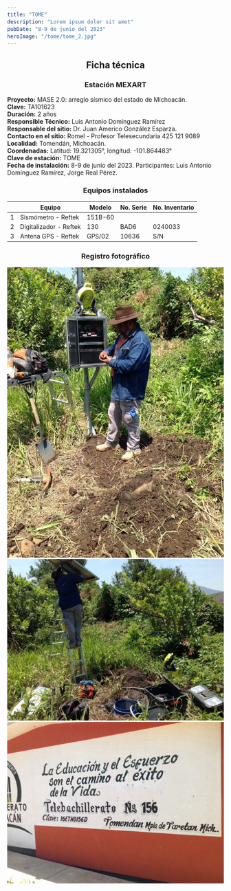 ```yaml
---
title: "TOME"
description: "Lorem ipsum dolor sit amet"
pubDate: "8-9 de junio del 2023"
heroImage: "/tome/tome_2.jpg"
---
```


<div align="center">

## Ficha técnica

### Estación MEXART

</div>

**Proyecto:** MASE 2.0: arreglo sísmico del estado de Michoacán.  
**Clave:** TA101623  
**Duración:** 2 años  
**Responsible Técnico:** Luis Antonio Domínguez Ramírez  
**Responsable del sitio:** Dr. Juan Americo González Esparza.  
**Contacto en el sitio:** Romel - Profesor Telesecundaria 425 121 9089  
**Localidad:** Tomendán, Michoacán.  
**Coordenadas:** Latitud: 19.321305°, longitud: -101.864483°  
**Clave de estación:** TOME  
**Fecha de instalación:** 8-9 de junio del 2023. Participantes: Luis Antonio Domínguez Ramírez, Jorge Real Pérez.

<div align="center">

### Equipos instalados

</div>

|     | Equipo                 | Modelo  | No. Serie | No. Inventario |
| --- | ---------------------- | ------- | --------- | -------------- |
| 1   | Sismómetro - Reftek    | 151B-60 |           |                |
| 2   | Digitalizador - Reftek | 130     | BAD6      | 0240033        |
| 3   | Antena GPS - Reftek    | GPS/02  | 10636     | S/N            |

<div align="center">

### Registro fotográfico

</div>

![tome_1](/public/tome/tome_1.jpg)  
![tome_2](/public/tome/tome_2.jpg)  
![tome_3](/public/tome/tome_3.jpg)
